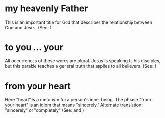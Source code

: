 
# my heavenly Father
This is an important title for God that describes the relationship between God and Jesus. (See: )

# to you ... your
All occurrences of these words are plural. Jesus is speaking to his disciples, but this parable teaches a general truth that applies to all believers. (See: )

# from your heart
Here "heart" is a metonym for a person's inner being. The phrase "from your heart" is an idiom that means "sincerely." Alternate translation: "sincerely" or "completely" (See:  and )